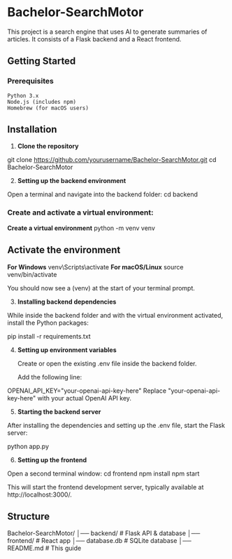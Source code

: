 # Bachelor-SearchMotor

This project is a search engine that uses AI to generate summaries of articles.
It consists of a Flask backend and a React frontend.
## Getting Started

### Prerequisites

    Python 3.x
    Node.js (includes npm)
    Homebrew (for macOS users)

## Installation
1. **Clone the repository**

git clone https://github.com/yourusername/Bachelor-SearchMotor.git
cd Bachelor-SearchMotor

2. **Setting up the backend environment**

Open a terminal and navigate into the backend folder:
cd backend

### Create and activate a virtual environment:
**Create a virtual environment**
python -m venv venv

## Activate the environment
**For Windows**
venv\Scripts\activate
**For macOS/Linux**
source venv/bin/activate

You should now see a (venv) at the start of your terminal prompt.

3. **Installing backend dependencies**

While inside the backend folder and with the virtual environment activated, install the Python packages:

pip install -r requirements.txt

4. **Setting up environment variables**

    Create or open the existing .env file inside the backend folder.

    Add the following line:

OPENAI_API_KEY="your-openai-api-key-here"
Replace "your-openai-api-key-here" with your actual OpenAI API key.

5. **Starting the backend server**

After installing the dependencies and setting up the .env file, start the Flask server:

python app.py

6. **Setting up the frontend**

Open a second terminal window:
cd frontend
npm install
npm start

This will start the frontend development server, typically available at http://localhost:3000/.

## Structure

Bachelor-SearchMotor/
│── backend/         # Flask API & database
│── frontend/        # React app
│── database.db      # SQLite database
│── README.md        # This guide